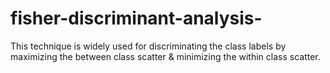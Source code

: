 # fisher-discriminant-analysis-

This technique is widely used for discriminating the class labels by maximizing the between class scatter & minimizing the within class scatter.